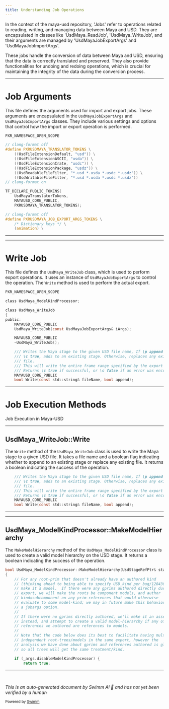 ```yaml
---
title: Understanding Job Operations
---
```

In the context of the maya-usd repository, 'Jobs' refer to operations related to reading, writing, and managing data between Maya and USD. They are encapsulated in classes like 'UsdMaya_ReadJob', 'UsdMaya_WriteJob', and their arguments are managed by 'UsdMayaJobExportArgs' and 'UsdMayaJobImportArgs'.&nbsp;

These jobs handle the conversion of data between Maya and USD, ensuring that the data is correctly translated and preserved. They also provide functionalities for undoing and redoing operations, which is crucial for maintaining the integrity of the data during the conversion process.

<SwmSnippet path="/lib/mayaUsd/fileio/jobs/jobArgs.h" line="36">

---

# Job Arguments

This file defines the arguments used for import and export jobs. These arguments are encapsulated in the `UsdMayaJobExportArgs` and `UsdMayaJobImportArgs` classes. They include various settings and options that control how the import or export operation is performed.

```c
PXR_NAMESPACE_OPEN_SCOPE

// clang-format off
#define PXRUSDMAYA_TRANSLATOR_TOKENS \
    ((UsdFileExtensionDefault, "usd")) \
    ((UsdFileExtensionASCII, "usda")) \
    ((UsdFileExtensionCrate, "usdc")) \
    ((UsdFileExtensionPackage, "usdz")) \
    ((UsdReadableFileFilter, "*.usd *.usda *.usdc *.usdz")) \
    ((UsdWritableFileFilter, "*.usd *.usda *.usdc *.usdz"))
// clang-format on

TF_DECLARE_PUBLIC_TOKENS(
    UsdMayaTranslatorTokens,
    MAYAUSD_CORE_PUBLIC,
    PXRUSDMAYA_TRANSLATOR_TOKENS);

// clang-format off
#define PXRUSDMAYA_JOB_EXPORT_ARGS_TOKENS \
    /* Dictionary keys */ \
    (animation) \
```

---

</SwmSnippet>

<SwmSnippet path="/lib/mayaUsd/fileio/jobs/writeJob.h" line="31">

---

# Write Job

This file defines the `UsdMaya_WriteJob` class, which is used to perform export operations. It uses an instance of `UsdMayaJobExportArgs` to control the operation. The `Write` method is used to perform the actual export.

```c
PXR_NAMESPACE_OPEN_SCOPE

class UsdMaya_ModelKindProcessor;

class UsdMaya_WriteJob
{
public:
    MAYAUSD_CORE_PUBLIC
    UsdMaya_WriteJob(const UsdMayaJobExportArgs& iArgs);

    MAYAUSD_CORE_PUBLIC
    ~UsdMaya_WriteJob();

    /// Writes the Maya stage to the given USD file name, If \p append is
    /// \c true, adds to an existing stage. Otherwise, replaces any existing
    /// file.
    /// This will write the entire frame range specified by the export args.
    /// Returns \c true if successful, or \c false if an error was encountered.
    MAYAUSD_CORE_PUBLIC
    bool Write(const std::string& fileName, bool append);

```

---

</SwmSnippet>

# Job Execution Methods

Job Execution in Maya-USD

<SwmSnippet path="/lib/mayaUsd/fileio/jobs/writeJob.h" line="44">

---

## UsdMaya_WriteJob::Write

The `Write` method of the `UsdMaya_WriteJob` class is used to write the Maya stage to a given USD file. It takes a file name and a boolean flag indicating whether to append to an existing stage or replace any existing file. It returns a boolean indicating the success of the operation.

```c
    /// Writes the Maya stage to the given USD file name, If \p append is
    /// \c true, adds to an existing stage. Otherwise, replaces any existing
    /// file.
    /// This will write the entire frame range specified by the export args.
    /// Returns \c true if successful, or \c false if an error was encountered.
    MAYAUSD_CORE_PUBLIC
    bool Write(const std::string& fileName, bool append);
```

---

</SwmSnippet>

<SwmSnippet path="/lib/mayaUsd/fileio/jobs/modelKindProcessor.cpp" line="94">

---

## UsdMaya_ModelKindProcessor::MakeModelHierarchy

The `MakeModelHierarchy` method of the `UsdMaya_ModelKindProcessor` class is used to create a valid model hierarchy on the USD stage. It returns a boolean indicating the success of the operation.

```c++
bool UsdMaya_ModelKindProcessor::MakeModelHierarchy(UsdStageRefPtr& stage)
{
    // For any root-prim that doesn't already have an authored kind
    // (thinking ahead to being able to specify USD_kind per bug/128430),
    // make it a model.  If there were any gprims authored directly during
    // export, we will make the roots be component models, and author
    // kind=subcomponent on any prim-references that would otherwise
    // evaluate to some model-kind; we may in future make this behavior
    // a jobargs option.
    //
    // If there were no gprims directly authored, we'll make it an assembly
    // instead, and attempt to create a valid model-hierarchy if any of the
    // references we authored are references to models.
    //
    // Note that the code below does its best to facilitate having multiple,
    // independent root-trees/models in the same export, however the
    // analysis we have done about gprims and references authored is global,
    // so all trees will get the same treatment/kind.

    if (_args.disableModelKindProcessor) {
        return true;
```

---

</SwmSnippet>

&nbsp;

*This is an auto-generated document by Swimm AI 🌊 and has not yet been verified by a human*

<SwmMeta version="3.0.0" repo-id="Z2l0aHViJTNBJTNBbWF5YS11c2QlM0ElM0FnaWxhZG5hdm90" repo-name="maya-usd"><sup>Powered by [Swimm](https://staging.swimm.cloud/)</sup></SwmMeta>
